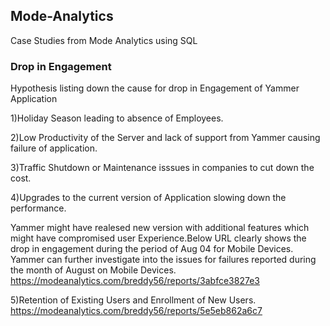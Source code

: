 ## Mode-Analytics
Case Studies from Mode Analytics using SQL 

### Drop in Engagement 

 Hypothesis  listing down the cause for drop in Engagement of Yammer Application
 
 1)Holiday Season leading to absence of Employees.
 
 2)Low Productivity of the Server and lack of support from Yammer causing failure of application.
 
 3)Traffic Shutdown or Maintenance isssues in companies to cut down the cost.
	  
 
 4)Upgrades to the current version of Application slowing down the performance.
 
   Yammer might have realesed new version with additional features which might have compromised user Experience.Below URL clearly shows the drop in engagement during the period of Aug 04 for Mobile Devices. Yammer can further investigate into the issues for failures reported during the month of August on Mobile Devices.
   https://modeanalytics.com/breddy56/reports/3abfce3827e3
  
  5)Retention of Existing Users and Enrollment of New Users.
    https://modeanalytics.com/breddy56/reports/5e5eb862a6c7
